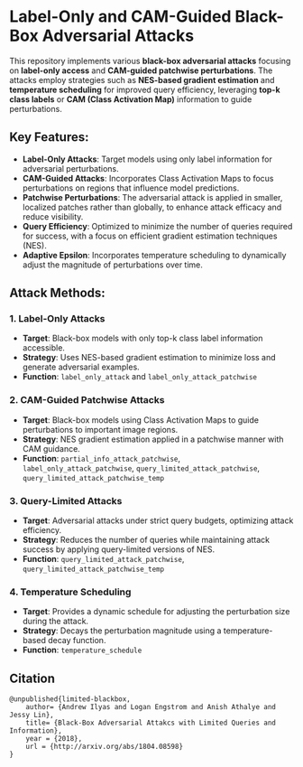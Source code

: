 # Label-Only and CAM-Guided Black-Box Adversarial Attacks

This repository implements various **black-box adversarial attacks** focusing on **label-only access** and **CAM-guided patchwise perturbations**. The attacks employ strategies such as **NES-based gradient estimation** and **temperature scheduling** for improved query efficiency, leveraging **top-k class labels** or **CAM (Class Activation Map)** information to guide perturbations.

## Key Features:
- **Label-Only Attacks**: Target models using only label information for adversarial perturbations.
- **CAM-Guided Attacks**: Incorporates Class Activation Maps to focus perturbations on regions that influence model predictions.
- **Patchwise Perturbations**: The adversarial attack is applied in smaller, localized patches rather than globally, to enhance attack efficacy and reduce visibility.
- **Query Efficiency**: Optimized to minimize the number of queries required for success, with a focus on efficient gradient estimation techniques (NES).
- **Adaptive Epsilon**: Incorporates temperature scheduling to dynamically adjust the magnitude of perturbations over time.

## Attack Methods:

### 1. **Label-Only Attacks**
   - **Target**: Black-box models with only top-k class label information accessible.
   - **Strategy**: Uses NES-based gradient estimation to minimize loss and generate adversarial examples.
   - **Function**: `label_only_attack` and `label_only_attack_patchwise`

### 2. **CAM-Guided Patchwise Attacks**
   - **Target**: Black-box models using Class Activation Maps to guide perturbations to important image regions.
   - **Strategy**: NES gradient estimation applied in a patchwise manner with CAM guidance.
   - **Function**: `partial_info_attack_patchwise`, `label_only_attack_patchwise`, `query_limited_attack_patchwise`, `query_limited_attack_patchwise_temp`

### 3. **Query-Limited Attacks**
   - **Target**: Adversarial attacks under strict query budgets, optimizing attack efficiency.
   - **Strategy**: Reduces the number of queries while maintaining attack success by applying query-limited versions of NES.
   - **Function**: `query_limited_attack_patchwise`, `query_limited_attack_patchwise_temp`

### 4. **Temperature Scheduling**
   - **Target**: Provides a dynamic schedule for adjusting the perturbation size during the attack.
   - **Strategy**: Decays the perturbation magnitude using a temperature-based decay function.
   - **Function**: `temperature_schedule`


## Citation
```
@unpublished{limited-blackbox,
    author= {Andrew Ilyas and Logan Engstrom and Anish Athalye and Jessy Lin},
    title= {Black-Box Adversarial Attakcs with Limited Queries and Information},
    year = {2018},
    url = {http://arxiv.org/abs/1804.08598}
}
```
